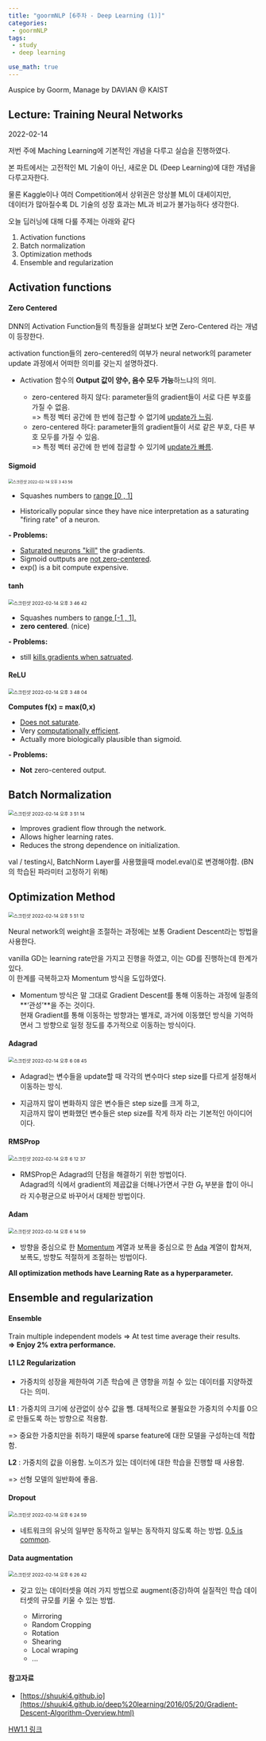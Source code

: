 ```yaml
---
title: "goormNLP [6주차 - Deep Learning (1)]"  
categories:
 - goormNLP
tags:
 - study
 - deep learning

use_math: true
---
```


Auspice by Goorm, Manage by DAVIAN @ KAIST

## Lecture: Training Neural Networks

2022-02-14

저번 주에 Maching Learning에 기본적인 개념을 다루고 실습을 진행하였다.

본 파트에서는 고전적인 ML 기술이 아닌, 새로운 DL (Deep Learning)에 대한 개념을 다루고자한다.

물론 Kaggle이나 여러 Competition에서 상위권은 앙상블 ML이 대세이지만,  
데이터가 많아질수록 DL 기술의 성장 효과는 ML과 비교가 불가능하다 생각한다.

오늘 딥러닝에 대해 다룰 주제는 아래와 같다

1. Activation functions
2. Batch normalization
3. Optimization methods
4. Ensemble and regularization



## Activation functions

#### Zero Centered

DNN의 Activation Function들의 특징들을 살펴보다 보면  Zero-Centered 라는 개념이 등장한다.

activation function들의 zero-centered의 여부가 neural network의 parameter update 과정에서 어떠한 의미를 갖는지 설명하겠다.

- Activation 함수의 **Output 값이 양수, 음수 모두 가능**하느냐의 의미.
  
    
  
    - zero-centered 하지 않다: parameter들의 gradient들이 서로 다른 부호를 가질 수 없음.  
        => 특정 벡터 공간에 한 번에 접근할 수 없기에 <u>update가 느림</u>.
    - zero-centered 하다: parameter들의 gradient들이 서로 같은 부호, 다른 부호 모두를 가질 수 있음.  
        => 특정 벡터 공간에 한 번에 접글할 수 있기에 <u>update가 빠름</u>. 






#### Sigmoid

<img src="https://user-images.githubusercontent.com/67947808/153813319-9aa056e3-055c-4894-bcd0-910e309c029c.png" alt="스크린샷 2022-02-14 오후 3 43 56" style="zoom:55%;" />

- Squashes numbers to <u>range [0 , 1]</u>

- Historically popular since they have nice interpretation as a saturating "firing rate" of a neuron.



**- Problems:**

- <u>Saturated neurons "kill"</u> the gradients.
- Sigmoid outtputs are <u>not zero-centered</u>.
- exp() is a bit compute expensive.



#### tanh

<img src="https://user-images.githubusercontent.com/67947808/153813622-d04971fd-9c58-46f2-9635-30f364a56ac8.png" alt="스크린샷 2022-02-14 오후 3 46 42" style="zoom:67%;" />

- Squashes numbers to <u>range [-1 , 1].</u>
- **zero centered**. (nice)



**- Problems:**

- still <u>kills gradients when satruated</u>.



#### ReLU

<img src="https://user-images.githubusercontent.com/67947808/153813815-c8c730ae-644c-49a6-a8af-e8258b1617af.png" alt="스크린샷 2022-02-14 오후 3 48 04" style="zoom:67%;" />

**Computes f(x) = max(0,x)**

- <u>Does not saturate</u>.
- Very <u>computationally efficient</u>.
- Actually more biologically plausible than sigmoid.



**- Problems:**

- **Not** zero-centered output.



## Batch Normalization

<img src="https://user-images.githubusercontent.com/67947808/153814183-f2b8ab0c-8d9f-4077-93ab-c850fef001f2.png" alt="스크린샷 2022-02-14 오후 3 51 14" style="zoom:67%;" />

- Improves gradient flow through the network.
- Allows higher learning rates.
- Reduces the strong dependence on initialization.



val / testing시, BatchNorm Layer를 사용했을때 model.eval()로 변경해야함. (BN의 학습된 파라미터 고정하기 위해)



## Optimization Method

<img src="https://user-images.githubusercontent.com/67947808/153830727-69540d4f-9fac-4acc-b4e0-80b7f2f0787a.png" alt="스크린샷 2022-02-14 오후 5 51 12" style="zoom:67%;" />

Neural network의 weight을 조절하는 과정에는 보통 Gradient Descent라는 방법을 사용한다.

vanilla GD는 learning rate만을 가지고 진행을 하였고, 이는 GD를 진행하는데 한계가 있다.  
이 한계를 극복하고자 Momentum 방식을 도입하였다.  

- Momentum 방식은 말 그대로 Gradient Descent를 통해 이동하는 과정에 일종의 **‘관성’**을 주는 것이다.  
    현재 Gradient를 통해 이동하는 방향과는 별개로, 과거에 이동했던 방식을 기억하면서 그 방향으로 일정 정도를 추가적으로 이동하는 방식이다.

#### Adagrad

<img src="https://user-images.githubusercontent.com/67947808/153833628-f47a6483-61e8-4a65-84f3-8106440b5934.png" alt="스크린샷 2022-02-14 오후 6 08 45" style="zoom:67%;" />

- Adagrad는 변수들을 update할 때 각각의 변수마다 step size를 다르게 설정해서 이동하는 방식.

- 지금까지 많이 변화하지 않은 변수들은 step size를 크게 하고,  
    지금까지 많이 변화했던 변수들은 step size를 작게 하자 라는 기본적인 아이디어이다.

#### RMSProp

<img src="https://user-images.githubusercontent.com/67947808/153834221-643e7147-0106-416e-a5b9-76e298ed9a83.png" alt="스크린샷 2022-02-14 오후 6 12 37" style="zoom: 67%;" />

- RMSProp은 Adagrad의 단점을 해결하기 위한 방법이다.  
    Adagrad의 식에서 gradient의 제곱값을 더해나가면서 구한 $G_t$ 부분을 합이 아니라 지수평균으로 바꾸어서 대체한 방법이다.

#### Adam

<img src="https://user-images.githubusercontent.com/67947808/153834610-756091b8-358b-4a89-bee0-18266ccbaa0c.png" alt="스크린샷 2022-02-14 오후 6 14 59" style="zoom:67%;" />

- 방향을 중심으로 한 <u>Momentum</u> 계열과 보폭을 중심으로 한 <u>Ada</u> 계열이 합쳐져, 보폭도, 방향도 적절하게 조절하는 방법이다.



**All optimization methods have Learning Rate as a hyperparameter.**



## Ensemble and regularization

#### Ensemble

Train multiple independent models => At test time average their results.  
**=> Enjoy 2% extra performance.**



####  L1 L2 Regularization

- 가중치의 성장을 제한하여 기존 학습에 큰 영향을 끼칠 수 있는 데이터를 지양하겠다는 의미.



**L1** : 가중치의 크기에 상관없이 상수 값을 뺌. 대체적으로 불필요한 가중치의 수치를 0으로 만들도록 하는 방향으로 적용함.

=> 중요한 가중치만을 취하기 때문에 sparse feature에 대한 모델을 구성하는데 적합함.



**L2** : 가중치의 값을 이용함. 노이즈가 있는 데이터에 대한 학습을 진행할 때 사용함.

=> 선형 모델의 일반화에 좋음.



#### Dropout

<img src="https://user-images.githubusercontent.com/67947808/153836241-629299f2-d079-4de3-8ad8-dbc1c4ef6fe8.png" alt="스크린샷 2022-02-14 오후 6 24 59" style="zoom:67%;" />


- 네트워크의 유닛의 일부만 동작하고 일부는 동작하지 않도록 하는 방법. <u>0.5 is common</u>.



#### Data augmentation

<img src="https://user-images.githubusercontent.com/67947808/153836552-0be0d451-999e-4f3f-9087-f658c471845f.png" alt="스크린샷 2022-02-14 오후 6 26 42" style="zoom:67%;" />

- 갖고 있는 데이터셋을 여러 가지 방법으로 augment(증강)하여 실질적인 학습 데이터셋의 규모를 키울 수 있는 방법.
  
    - Mirroring
    - Random Cropping
    - Rotation
    - Shearing
    - Local wraping
    - ...



#### 참고자료

- [https://shuuki4.github.io](https://shuuki4.github.io/deep%20learning/2016/05/20/Gradient-Descent-Algorithm-Overview.html)



[HW1.1 링크](https://github.com/wjh1065/goormNLP/blob/main/05_Deep_Learning/sol/%5BHW1%5DPytorchTutorial.ipynb)

